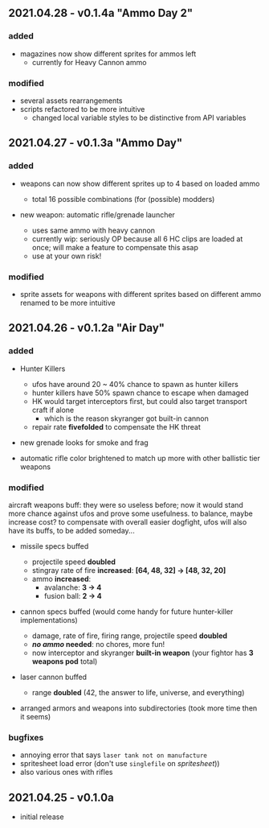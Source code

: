 ## 2021.04.28 - v0.1.4a "Ammo Day 2"

### added

- magazines now show different sprites for ammos left
  - currently for Heavy Cannon ammo

### modified

- several assets rearrangements
- scripts refactored to be more intuitive
  - changed local variable styles to be distinctive from API variables

## 2021.04.27 - v0.1.3a "Ammo Day"

### added

- weapons can now show different sprites up to 4 based on loaded ammo

  - total 16 possible combinations (for (possible) modders)

- new weapon: automatic rifle/grenade launcher
  - uses same ammo with heavy cannon
  - currently wip: seriously OP because all 6 HC clips are loaded at once; will make a feature to compensate this asap
  - use at your own risk!

### modified

- sprite assets for weapons with different sprites based on different ammo renamed to be more intuitive

## 2021.04.26 - v0.1.2a "Air Day"

### added

- Hunter Killers

  - ufos have around 20 ~ 40% chance to spawn as hunter killers
  - hunter killers have 50% spawn chance to escape when damaged
  - HK would target interceptors first, but could also target transport craft if alone
    - which is the reason skyranger got built-in cannon
  - repair rate **fivefolded** to compensate the HK threat

- new grenade looks for smoke and frag

- automatic rifle color brightened to match up more with other ballistic tier weapons

### modified

aircraft weapons buff: they were so useless before; now it would stand more chance against ufos and prove some usefulness. to balance, maybe increase cost? to compensate with overall easier dogfight, ufos will also have its buffs, to be added someday...

- missile specs buffed

  - projectile speed **doubled**
  - stingray rate of fire **increased**: **[64, 48, 32] -> [48, 32, 20]**
  - ammo **increased**:
    - avalanche: **3 -> 4**
    - fusion ball: **2 -> 4**

- cannon specs buffed (would come handy for future hunter-killer implementations)

  - damage, rate of fire, firing range, projectile speed **doubled**
  - **_no ammo_ needed**: no chores, more fun!
  - now interceptor and skyranger **built-in weapon** (your fightor has **3 weapons pod** total)

- laser cannon buffed

  - range **doubled** (42, the answer to life, universe, and everything)

- arranged armors and weapons into subdirectories (took more time then it seems)

### bugfixes

- annoying error that says `laser tank not on manufacture`
- spritesheet load error (don't use `singlefile` on _spritesheet_))
- also various ones with rifles

## 2021.04.25 - v0.1.0a

- initial release
